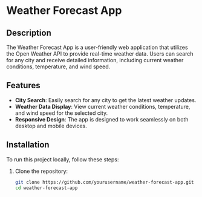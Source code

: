 # Weather Forecast App

## Description
The Weather Forecast App is a user-friendly web application that utilizes the Open Weather API to provide real-time weather data. Users can search for any city and receive detailed information, including current weather conditions, temperature, and wind speed.

## Features
- **City Search**: Easily search for any city to get the latest weather updates.
- **Weather Data Display**: View current weather conditions, temperature, and wind speed for the selected city.
- **Responsive Design**: The app is designed to work seamlessly on both desktop and mobile devices.

## Installation
To run this project locally, follow these steps:

1. Clone the repository:
   ```bash
   git clone https://github.com/yourusername/weather-forecast-app.git
   cd weather-forecast-app
